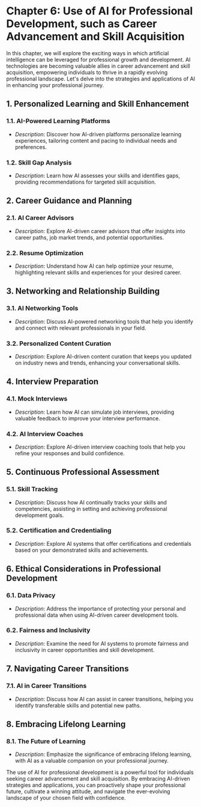 Chapter 6: Use of AI for Professional Development, such as Career Advancement and Skill Acquisition
===================================================================================================

In this chapter, we will explore the exciting ways in which artificial intelligence can be leveraged for professional growth and development. AI technologies are becoming valuable allies in career advancement and skill acquisition, empowering individuals to thrive in a rapidly evolving professional landscape. Let's delve into the strategies and applications of AI in enhancing your professional journey.

**1. Personalized Learning and Skill Enhancement**
--------------------------------------------------

### 1.1. **AI-Powered Learning Platforms**

* *Description*: Discover how AI-driven platforms personalize learning experiences, tailoring content and pacing to individual needs and preferences.

### 1.2. **Skill Gap Analysis**

* *Description*: Learn how AI assesses your skills and identifies gaps, providing recommendations for targeted skill acquisition.

**2. Career Guidance and Planning**
-----------------------------------

### 2.1. **AI Career Advisors**

* *Description*: Explore AI-driven career advisors that offer insights into career paths, job market trends, and potential opportunities.

### 2.2. **Resume Optimization**

* *Description*: Understand how AI can help optimize your resume, highlighting relevant skills and experiences for your desired career.

**3. Networking and Relationship Building**
-------------------------------------------

### 3.1. **AI Networking Tools**

* *Description*: Discuss AI-powered networking tools that help you identify and connect with relevant professionals in your field.

### 3.2. **Personalized Content Curation**

* *Description*: Explore AI-driven content curation that keeps you updated on industry news and trends, enhancing your conversational skills.

**4. Interview Preparation**
----------------------------

### 4.1. **Mock Interviews**

* *Description*: Learn how AI can simulate job interviews, providing valuable feedback to improve your interview performance.

### 4.2. **AI Interview Coaches**

* *Description*: Explore AI-driven interview coaching tools that help you refine your responses and build confidence.

**5. Continuous Professional Assessment**
-----------------------------------------

### 5.1. **Skill Tracking**

* *Description*: Discuss how AI continually tracks your skills and competencies, assisting in setting and achieving professional development goals.

### 5.2. **Certification and Credentialing**

* *Description*: Explore AI systems that offer certifications and credentials based on your demonstrated skills and achievements.

**6. Ethical Considerations in Professional Development**
---------------------------------------------------------

### 6.1. **Data Privacy**

* *Description*: Address the importance of protecting your personal and professional data when using AI-driven career development tools.

### 6.2. **Fairness and Inclusivity**

* *Description*: Examine the need for AI systems to promote fairness and inclusivity in career opportunities and skill development.

**7. Navigating Career Transitions**
------------------------------------

### 7.1. **AI in Career Transitions**

* *Description*: Discuss how AI can assist in career transitions, helping you identify transferable skills and potential new paths.

**8. Embracing Lifelong Learning**
----------------------------------

### 8.1. **The Future of Learning**

* *Description*: Emphasize the significance of embracing lifelong learning, with AI as a valuable companion on your professional journey.

The use of AI for professional development is a powerful tool for individuals seeking career advancement and skill acquisition. By embracing AI-driven strategies and applications, you can proactively shape your professional future, cultivate a winning attitude, and navigate the ever-evolving landscape of your chosen field with confidence.

